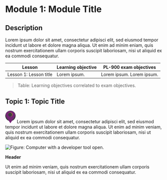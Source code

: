 # Module 1: Module Title

## Description

Lorem ipsum dolor sit amet, consectetur adipisci elit, sed eiusmod tempor incidunt ut labore et dolore magna aliqua. Ut enim ad minim eniam, quis nostrum
exercitationem ullam corporis suscipit laboriosam, nisi ut aliquid ex ea commodi consequatur.

| Lesson | Learning objective | PL-900 exam objectives |
| --- | --- | --- |
| Lesson 1: Lesson title | Lorem ipsum. | Lorem ipsum. Lorem ipsum. |

> Table: Learning objectives correlated to exam objectives.

## Topic 1: Topic Title

![Icon that indicates that the current topic maps to a specific Microsoft Certification Exam Objective Domain.](/media/icons/mapped.png) Lorem ipsum dolor sit amet, consectetur adipisci elit, sed eiusmod tempor incidunt ut labore et dolore magna aliqua. Ut enim ad minim veniam, quis nostrum exercitationem ullam corporis suscipit laboriosam, nisi ut aliquid ex ea commodi consequatur.

![Figure: Computer with a developer tool open.](/media/computer.png)

**Header**

Ut enim ad minim veniam, quis nostrum exercitationem ullam corporis suscipit laboriosam, nisi ut aliquid ex ea commodi consequatur.

